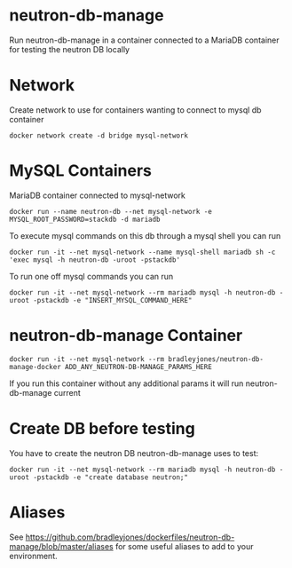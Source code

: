 # neutron-db-manage
Run neutron-db-manage in a container connected to a MariaDB container for
testing the neutron DB locally

Network
=======

Create network to use for containers wanting to connect to mysql db container

`docker network create -d bridge mysql-network`


MySQL Containers
================

MariaDB container connected to mysql-network

`docker run --name neutron-db --net mysql-network -e MYSQL_ROOT_PASSWORD=stackdb -d mariadb`

To execute mysql commands on this db through a mysql shell you can run

`docker run -it --net mysql-network --name mysql-shell mariadb sh -c 'exec mysql -h neutron-db -uroot -pstackdb'`

To run one off mysql commands you can run

`docker run -it --net mysql-network --rm mariadb mysql -h neutron-db -uroot -pstackdb -e "INSERT_MYSQL_COMMAND_HERE"`


neutron-db-manage Container
===========================

`docker run -it --net mysql-network --rm bradleyjones/neutron-db-manage-docker ADD_ANY_NEUTRON-DB-MANAGE_PARAMS_HERE`

If you run this container without any additional params it will run neutron-db-manage current


Create DB before testing
========================

You have to create the neutron DB neutron-db-manage uses to test:

`docker run -it --net mysql-network --rm mariadb mysql -h neutron-db -uroot -pstackdb -e "create database neutron;"`


Aliases
=======

See https://github.com/bradleyjones/dockerfiles/neutron-db-manage/blob/master/aliases
for some useful aliases to add to your environment.
